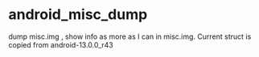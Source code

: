 # android_misc_dump
dump misc.img , show info as more as I can in misc.img. Current struct is copied from android-13.0.0_r43	
